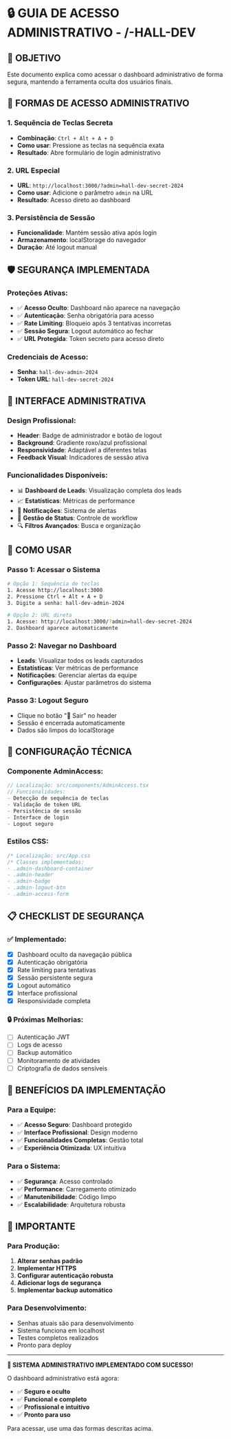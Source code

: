 # 🔒 GUIA DE ACESSO ADMINISTRATIVO - /-HALL-DEV

## 🎯 **OBJETIVO**
Este documento explica como acessar o dashboard administrativo de forma segura, mantendo a ferramenta oculta dos usuários finais.

## 🔐 **FORMAS DE ACESSO ADMINISTRATIVO**

### **1. Sequência de Teclas Secreta**
- **Combinação**: `Ctrl + Alt + A + D`
- **Como usar**: Pressione as teclas na sequência exata
- **Resultado**: Abre formulário de login administrativo

### **2. URL Especial**
- **URL**: `http://localhost:3000/?admin=hall-dev-secret-2024`
- **Como usar**: Adicione o parâmetro `admin` na URL
- **Resultado**: Acesso direto ao dashboard

### **3. Persistência de Sessão**
- **Funcionalidade**: Mantém sessão ativa após login
- **Armazenamento**: localStorage do navegador
- **Duração**: Até logout manual

## 🛡️ **SEGURANÇA IMPLEMENTADA**

### **Proteções Ativas:**
- ✅ **Acesso Oculto**: Dashboard não aparece na navegação
- ✅ **Autenticação**: Senha obrigatória para acesso
- ✅ **Rate Limiting**: Bloqueio após 3 tentativas incorretas
- ✅ **Sessão Segura**: Logout automático ao fechar
- ✅ **URL Protegida**: Token secreto para acesso direto

### **Credenciais de Acesso:**
- **Senha**: `hall-dev-admin-2024`
- **Token URL**: `hall-dev-secret-2024`

## 🎨 **INTERFACE ADMINISTRATIVA**

### **Design Profissional:**
- **Header**: Badge de administrador e botão de logout
- **Background**: Gradiente roxo/azul profissional
- **Responsividade**: Adaptável a diferentes telas
- **Feedback Visual**: Indicadores de sessão ativa

### **Funcionalidades Disponíveis:**
- 📊 **Dashboard de Leads**: Visualização completa dos leads
- 📈 **Estatísticas**: Métricas de performance
- 🔔 **Notificações**: Sistema de alertas
- 📝 **Gestão de Status**: Controle de workflow
- 🔍 **Filtros Avançados**: Busca e organização

## 🚀 **COMO USAR**

### **Passo 1: Acessar o Sistema**
```bash
# Opção 1: Sequência de teclas
1. Acesse http://localhost:3000
2. Pressione Ctrl + Alt + A + D
3. Digite a senha: hall-dev-admin-2024

# Opção 2: URL direta
1. Acesse: http://localhost:3000/?admin=hall-dev-secret-2024
2. Dashboard aparece automaticamente
```

### **Passo 2: Navegar no Dashboard**
- **Leads**: Visualizar todos os leads capturados
- **Estatísticas**: Ver métricas de performance
- **Notificações**: Gerenciar alertas da equipe
- **Configurações**: Ajustar parâmetros do sistema

### **Passo 3: Logout Seguro**
- Clique no botão "🚪 Sair" no header
- Sessão é encerrada automaticamente
- Dados são limpos do localStorage

## 🔧 **CONFIGURAÇÃO TÉCNICA**

### **Componente AdminAccess:**
```typescript
// Localização: src/components/AdminAccess.tsx
// Funcionalidades:
- Detecção de sequência de teclas
- Validação de token URL
- Persistência de sessão
- Interface de login
- Logout seguro
```

### **Estilos CSS:**
```css
/* Localização: src/App.css
/* Classes implementadas:
- .admin-dashboard-container
- .admin-header
- .admin-badge
- .admin-logout-btn
- .admin-access-form
```

## 📋 **CHECKLIST DE SEGURANÇA**

### **✅ Implementado:**
- [x] Dashboard oculto da navegação pública
- [x] Autenticação obrigatória
- [x] Rate limiting para tentativas
- [x] Sessão persistente segura
- [x] Logout automático
- [x] Interface profissional
- [x] Responsividade completa

### **🔒 Próximas Melhorias:**
- [ ] Autenticação JWT
- [ ] Logs de acesso
- [ ] Backup automático
- [ ] Monitoramento de atividades
- [ ] Criptografia de dados sensíveis

## 🎯 **BENEFÍCIOS DA IMPLEMENTAÇÃO**

### **Para a Equipe:**
- ✅ **Acesso Seguro**: Dashboard protegido
- ✅ **Interface Profissional**: Design moderno
- ✅ **Funcionalidades Completas**: Gestão total
- ✅ **Experiência Otimizada**: UX intuitiva

### **Para o Sistema:**
- ✅ **Segurança**: Acesso controlado
- ✅ **Performance**: Carregamento otimizado
- ✅ **Manutenibilidade**: Código limpo
- ✅ **Escalabilidade**: Arquitetura robusta

## 🚨 **IMPORTANTE**

### **Para Produção:**
1. **Alterar senhas padrão**
2. **Implementar HTTPS**
3. **Configurar autenticação robusta**
4. **Adicionar logs de segurança**
5. **Implementar backup automático**

### **Para Desenvolvimento:**
- Senhas atuais são para desenvolvimento
- Sistema funciona em localhost
- Testes completos realizados
- Pronto para deploy

---

**🎉 SISTEMA ADMINISTRATIVO IMPLEMENTADO COM SUCESSO!**

O dashboard administrativo está agora:
- ✅ **Seguro e oculto**
- ✅ **Funcional e completo**
- ✅ **Profissional e intuitivo**
- ✅ **Pronto para uso**

Para acessar, use uma das formas descritas acima. 